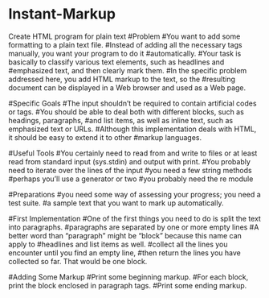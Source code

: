 # Instant-Markup
Create HTML program for plain text
#Problem
#You want to add some formatting to a plain text file.
#Instead of adding all the necessary tags manually, you want your program to do it 
#automatically.
#Your task is basically to classify various text elements, such as headlines and 
#emphasized text, and then clearly mark them.
#In the specific problem addressed here, you add HTML markup to the text, so the 
#resulting document can be displayed in a Web browser and used as a Web page. 


#Specific Goals
#The input shouldn’t be required to contain artificial codes or tags.
#You should be able to deal both with different blocks, such as headings, paragraphs, 
#and list items, as well as inline text, such as emphasized text or URLs.
#Although this implementation deals with HTML, it should be easy to extend it to other
#markup languages.

#Useful Tools
#You certainly need to read from and write to files or at least read from standard input (sys.stdin) and output with print. 
#You probably need to iterate over the lines of the input
#you need a few string methods
#perhaps you’ll use a generator or two
#you probably need the re module


#Preparations
#you need some way of assessing your progress; you need a test suite.
#a sample text that you want to mark up automatically.


#First Implementation
#One of the first things you need to do is split the text into paragraphs. 
#paragraphs are separated by one or more empty lines
#A better word than “paragraph” might be “block” because this name can apply to 
#headlines and list items as well.
#collect all the lines you encounter until you find an empty line,
#then return the lines you have collected so far. That would be one block.


#Adding Some Markup
#Print some beginning markup.
#For each block, print the block enclosed in paragraph tags.
#Print some ending markup.
